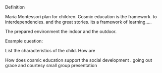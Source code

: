 Definition


Maria Montessori plan for children. Cosmic education is the framework. to interdependencies. and the great stories. its a framework of learning..... 

The prepared environment the indoor and the outdoor. 

Example question:

List the characteristics of the child. How are 

How does cosmic education support the social development
.
	going out
	grace and courtesy
	small group presentation
	